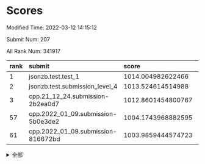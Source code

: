 # Scores

Modified Time: 2022-03-12 14:15:12

Submit Num: 207

All Rank Num: 341917

| rank |               submit               |       score        |       sigma        | pk_num |
| :--- | :--------------------------------- | :----------------- | :----------------- | :----- |
| 1    | jsonzb.test.test_1                 | 1014.004982622466  | 0.8004100690668619 | 6609   |
| 2    | jsonzb.test.submission_level_4     | 1013.524614514988  | 0.7999157642861642 | 6605   |
| 3    | cpp.21_12_24.submission-2b2ea0d7   | 1012.8601454800767 | 0.7913061297005074 | 6613   |
| 57   | cpp.2022_01_09.submission-5b0e3de2 | 1004.1743968882595 | 0.7109523313654492 | 6607   |
| 61   | cpp.2022_01_09.submission-816672bd | 1003.9859444574723 | 0.7190560279094912 | 6605   |


<details>
<summary>全部</summary>

| rank |                 submit                 |       score        |       sigma        | pk_num |
| :--- | :------------------------------------- | :----------------- | :----------------- | :----- |
| 1    | jsonzb.test.test_1                     | 1014.004982622466  | 0.8004100690668619 | 6609   |
| 2    | jsonzb.test.submission_level_4         | 1013.524614514988  | 0.7999157642861642 | 6605   |
| 3    | cpp.21_12_24.submission-2b2ea0d7       | 1012.8601454800767 | 0.7913061297005074 | 6613   |
| 4    | gobigger.level_3.submission_level_3_5  | 1012.6586913956683 | 0.7972884969564002 | 6608   |
| 5    | gobigger.level_3.submission_level_3_36 | 1012.0956130233847 | 0.7709623572143102 | 6606   |
| 6    | gobigger.level_3.submission_level_3_19 | 1011.6123233756699 | 0.7697814255511829 | 6604   |
| 7    | gobigger.level_3.submission_level_3_2  | 1011.1236229464521 | 0.7457035822309656 | 6607   |
| 8    | gobigger.level_3.submission_level_3_7  | 1010.9848343828946 | 0.7842839541703289 | 6607   |
| 9    | gobigger.level_3.submission_level_3_31 | 1010.8370776525063 | 0.7683824700939663 | 6604   |
| 10   | gobigger.level_3.submission_level_3_32 | 1010.773425696058  | 0.7623771405853886 | 6607   |
| 11   | gobigger.level_3.submission_level_3_15 | 1010.6957954919549 | 0.7578329532955392 | 6605   |
| 12   | gobigger.level_3.submission_level_3_41 | 1010.6935554944085 | 0.7753259911952919 | 6610   |
| 13   | gobigger.level_3.submission_level_3_24 | 1010.6886872699389 | 0.7748769969272031 | 6608   |
| 14   | gobigger.level_3.submission_level_3_42 | 1010.6331765910759 | 0.775802936168229  | 6604   |
| 15   | gobigger.level_3.submission_level_3_18 | 1010.6101530664878 | 0.7546079397241188 | 6602   |
| 16   | gobigger.level_3.submission_level_3_10 | 1010.5840946679766 | 0.7496317802376227 | 6608   |
| 17   | gobigger.level_3.submission_level_3_27 | 1010.5642949596404 | 0.7746725154873586 | 6603   |
| 18   | gobigger.level_3.submission_level_3_3  | 1010.5507930276543 | 0.7596356771945869 | 6609   |
| 19   | gobigger.level_3.submission_level_3_9  | 1010.4995836496172 | 0.7335883199009654 | 6606   |
| 20   | gobigger.level_3.submission_level_3_46 | 1010.4967959820865 | 0.759939734286007  | 6602   |
| 21   | gobigger.level_3.submission_level_3_6  | 1010.4363956052952 | 0.7611269624333319 | 6611   |
| 22   | gobigger.level_3.submission_level_3_21 | 1010.43446971326   | 0.7878145640944028 | 6609   |
| 23   | gobigger.level_3.submission_level_3_34 | 1010.4166421898392 | 0.7671782190066461 | 6601   |
| 24   | gobigger.level_3.submission_level_3_16 | 1010.2944035069057 | 0.7515476190089952 | 6610   |
| 25   | gobigger.level_3.submission_level_3_1  | 1010.2441895522026 | 0.746024190665351  | 6604   |
| 26   | gobigger.level_3.submission_level_3_45 | 1010.2297423306619 | 0.7657653217337951 | 6609   |
| 27   | gobigger.level_3.submission_level_3_47 | 1010.1345298193032 | 0.7431769598437739 | 6610   |
| 28   | gobigger.level_3.submission_level_3_14 | 1010.0868496993429 | 0.7614607495041439 | 6610   |
| 29   | gobigger.level_3.submission_level_3_49 | 1010.0858793729528 | 0.7711260263137868 | 6612   |
| 30   | gobigger.level_3.submission_level_3_23 | 1010.0816631060324 | 0.7564555824492234 | 6608   |
| 31   | gobigger.level_3.submission_level_3_48 | 1009.9613516352384 | 0.7719592727049908 | 6602   |
| 32   | gobigger.level_3.submission_level_3_29 | 1009.9317689914103 | 0.7745606057666078 | 6605   |
| 33   | gobigger.level_3.submission_level_3_13 | 1009.8635847330605 | 0.7533951089972768 | 6607   |
| 34   | gobigger.level_3.submission_level_3_39 | 1009.8269479473347 | 0.7665573720082939 | 6608   |
| 35   | gobigger.level_3.submission_level_3_0  | 1009.7591375475777 | 0.7510722153853843 | 6604   |
| 36   | gobigger.level_3.submission_level_3_11 | 1009.6620425450682 | 0.7560866654512254 | 6606   |
| 37   | gobigger.level_3.submission_level_3_43 | 1009.55994204044   | 0.7692897038297497 | 6606   |
| 38   | gobigger.level_3.submission_level_3_8  | 1009.5227589781874 | 0.7591064676499018 | 6604   |
| 39   | gobigger.level_3.submission_level_3_26 | 1009.4861032940283 | 0.7456579732862523 | 6607   |
| 40   | gobigger.level_3.submission_level_3_40 | 1009.4694265916833 | 0.7750183915788152 | 6610   |
| 41   | gobigger.level_3.submission_level_3_35 | 1009.4599097824682 | 0.7490670004686459 | 6604   |
| 42   | gobigger.level_3.submission_level_3_38 | 1009.4592140038972 | 0.7393874230226585 | 6605   |
| 43   | gobigger.level_3.submission_level_3_20 | 1009.4428926052494 | 0.7650286865302696 | 6610   |
| 44   | gobigger.level_3.submission_level_3_30 | 1009.4413484887152 | 0.7546285034138668 | 6612   |
| 45   | gobigger.level_3.submission_level_3_22 | 1009.3601405828994 | 0.7426024546170887 | 6608   |
| 46   | gobigger.level_3.submission_level_3_25 | 1009.3408475892816 | 0.7478593333230584 | 6607   |
| 47   | gobigger.level_3.submission_level_3_37 | 1009.2676001920679 | 0.7825010549129879 | 6605   |
| 48   | gobigger.level_3.submission_level_3_4  | 1009.1203605519779 | 0.7573549720701915 | 6607   |
| 49   | gobigger.level_3.submission_level_3_12 | 1009.010091665833  | 0.7523261390284397 | 6606   |
| 50   | gobigger.level_3.submission_level_3_44 | 1008.9197872578475 | 0.7694643983462474 | 6609   |
| 51   | gobigger.level_3.submission_level_3_17 | 1008.8931792918019 | 0.745134465003588  | 6610   |
| 52   | gobigger.level_3.submission_level_3_33 | 1008.3924346453116 | 0.7587243526050573 | 6607   |
| 53   | gobigger.level_3.submission_level_3_28 | 1008.2767812789782 | 0.7306782230194491 | 6608   |
| 54   | gobigger.level_1.submission_level_1_29 | 1004.9583621459575 | 0.727648526324837  | 6604   |
| 55   | gobigger.level_1.submission_level_1_3  | 1004.4394323327446 | 0.7212012150576816 | 6607   |
| 56   | gobigger.level_1.submission_level_1_35 | 1004.4253711520635 | 0.7135168981140697 | 6607   |
| 57   | cpp.2022_01_09.submission-5b0e3de2     | 1004.1743968882595 | 0.7109523313654492 | 6607   |
| 58   | gobigger.level_1.submission_level_1_21 | 1004.1625906080901 | 0.7165015354005113 | 6606   |
| 59   | gobigger.level_1.submission_level_1_37 | 1004.0390771936184 | 0.7161375831458626 | 6607   |
| 60   | gobigger.level_1.submission_level_1_31 | 1004.022027384606  | 0.7088677612458941 | 6605   |
| 61   | cpp.2022_01_09.submission-816672bd     | 1003.9859444574723 | 0.7190560279094912 | 6605   |
| 62   | gobigger.level_1.submission_level_1_23 | 1003.9162399147999 | 0.7183119047223249 | 6607   |
| 63   | gobigger.level_1.submission_level_1_13 | 1003.8628423564946 | 0.7145984301352514 | 6611   |
| 64   | gobigger.level_1.submission_level_1_1  | 1003.7601102475988 | 0.7208990008593289 | 6609   |
| 65   | gobigger.level_1.submission_level_1_11 | 1003.7549094401046 | 0.717682163606376  | 6605   |
| 66   | gobigger.level_1.submission_level_1_34 | 1003.6459722270376 | 0.7095105473864621 | 6608   |
| 67   | gobigger.level_1.submission_level_1_2  | 1003.6333673998812 | 0.7090643929678784 | 6609   |
| 68   | gobigger.level_1.submission_level_1_0  | 1003.6014553549375 | 0.7138977143719046 | 6607   |
| 69   | gobigger.level_1.submission_level_1_14 | 1003.4982258530762 | 0.7102467887942711 | 6605   |
| 70   | gobigger.level_1.submission_level_1_27 | 1003.4875861315771 | 0.7209914729549257 | 6607   |
| 71   | gobigger.level_1.submission_level_1_17 | 1003.4514701433651 | 0.7178544410087678 | 6606   |
| 72   | gobigger.level_1.submission_level_1_49 | 1003.4427763632743 | 0.7299164680975949 | 6606   |
| 73   | gobigger.level_1.submission_level_1_19 | 1003.4306067141232 | 0.7238327077177994 | 6611   |
| 74   | gobigger.level_1.submission_level_1_28 | 1003.4163678135576 | 0.7243366559656531 | 6602   |
| 75   | gobigger.level_1.submission_level_1_42 | 1003.4110812729829 | 0.7189053335104791 | 6604   |
| 76   | gobigger.level_1.submission_level_1_24 | 1003.3905783821843 | 0.7234177069834664 | 6608   |
| 77   | gobigger.level_1.submission_level_1_5  | 1003.3558019092771 | 0.714051179836069  | 6607   |
| 78   | gobigger.level_1.submission_level_1_33 | 1003.3427626273126 | 0.7175589114309632 | 6611   |
| 79   | gobigger.level_1.submission_level_1_40 | 1003.3225422400642 | 0.7206193136788498 | 6607   |
| 80   | gobigger.level_1.submission_level_1_16 | 1003.2883054129315 | 0.7147168938599104 | 6610   |
| 81   | gobigger.level_1.submission_level_1_45 | 1003.2636923467528 | 0.7072100615253439 | 6607   |
| 82   | gobigger.level_1.submission_level_1_7  | 1003.2580560429858 | 0.7048997429817007 | 6610   |
| 83   | gobigger.level_1.submission_level_1_47 | 1003.2378935278907 | 0.7141831457934854 | 6603   |
| 84   | gobigger.level_1.submission_level_1_43 | 1003.140952898611  | 0.7314365230000052 | 6608   |
| 85   | gobigger.level_1.submission_level_1_46 | 1002.9648105597812 | 0.7231186916740191 | 6605   |
| 86   | gobigger.level_1.submission_level_1_25 | 1002.9462713186539 | 0.7155751107056126 | 6613   |
| 87   | gobigger.level_1.submission_level_1_39 | 1002.8869205093087 | 0.7136522400099602 | 6609   |
| 88   | gobigger.level_1.submission_level_1_48 | 1002.833708193887  | 0.7178908287147474 | 6611   |
| 89   | gobigger.level_1.submission_level_1_32 | 1002.8119643870988 | 0.7115471430406153 | 6610   |
| 90   | gobigger.level_1.submission_level_1_41 | 1002.7925122558514 | 0.7114390008572639 | 6609   |
| 91   | gobigger.level_1.submission_level_1_36 | 1002.7771476634401 | 0.7089638035631677 | 6608   |
| 92   | gobigger.level_1.submission_level_1_8  | 1002.7064419571254 | 0.713173506268024  | 6611   |
| 93   | gobigger.level_1.submission_level_1_15 | 1002.6362081262607 | 0.7053875655480574 | 6604   |
| 94   | gobigger.level_1.submission_level_1_44 | 1002.5750765482079 | 0.7058200610560804 | 6607   |
| 95   | gobigger.level_1.submission_level_1_30 | 1002.5715649867884 | 0.7244252942592702 | 6610   |
| 96   | gobigger.level_1.submission_level_1_26 | 1002.4331162148084 | 0.7114556481058891 | 6609   |
| 97   | gobigger.level_1.submission_level_1_9  | 1002.4189440205456 | 0.711366902839936  | 6606   |
| 98   | gobigger.level_1.submission_level_1_12 | 1002.4058789805074 | 0.7105879007098634 | 6609   |
| 99   | gobigger.level_1.submission_level_1_20 | 1002.3932610322192 | 0.7141590386072154 | 6603   |
| 100  | gobigger.level_1.submission_level_1_22 | 1002.3850319386494 | 0.7087295330839531 | 6611   |
| 101  | gobigger.level_1.submission_level_1_6  | 1002.2835374820289 | 0.7207624431970548 | 6608   |
| 102  | gobigger.level_1.submission_level_1_18 | 1002.1904929172094 | 0.7153881820117485 | 6607   |
| 103  | gobigger.level_1.submission_level_1_4  | 1002.1514993328889 | 0.7072875330618245 | 6611   |
| 104  | gobigger.level_1.submission_level_1_38 | 1001.9824199185632 | 0.719501365732082  | 6602   |
| 105  | gobigger.level_1.submission_level_1_10 | 1001.452413884326  | 0.7115220807526271 | 6609   |
| 106  | gobigger.random.submission_random_17   | 997.637833629164   | 0.7070759170423458 | 6606   |
| 107  | gobigger.random.submission_random_43   | 997.370504416464   | 0.71194611120352   | 6606   |
| 108  | gobigger.random.submission_random_42   | 997.3245953322964  | 0.7174525526731965 | 6610   |
| 109  | gobigger.random.submission_random_41   | 997.2893924405699  | 0.7059711014889842 | 6610   |
| 110  | gobigger.random.submission_random_40   | 997.2689817747543  | 0.7008759591483489 | 6606   |
| 111  | gobigger.random.submission_random_39   | 997.2122875545078  | 0.7182490704111049 | 6608   |
| 112  | gobigger.random.submission_random_16   | 997.0356478254929  | 0.7186898721687361 | 6607   |
| 113  | gobigger.random.submission_random_35   | 997.0273594201662  | 0.7014390949337314 | 6608   |
| 114  | gobigger.random.submission_random_34   | 996.9142648028433  | 0.710608545547823  | 6609   |
| 115  | gobigger.random.submission_random_38   | 996.7644357901631  | 0.7052651306994662 | 6607   |
| 116  | gobigger.random.submission_random_31   | 996.6643604875815  | 0.7136390277030404 | 6602   |
| 117  | gobigger.random.submission_random_21   | 996.6283631389917  | 0.7156879977852654 | 6605   |
| 118  | gobigger.random.submission_random_15   | 996.5753816187301  | 0.7064755174544609 | 6605   |
| 119  | gobigger.random.submission_random_37   | 996.5640256667104  | 0.6993069960128143 | 6604   |
| 120  | gobigger.random.submission_random_27   | 996.4725280142275  | 0.6988767934427144 | 6604   |
| 121  | gobigger.random.submission_random_11   | 996.4685243711675  | 0.7024299069211415 | 6605   |
| 122  | gobigger.random.submission_random_9    | 996.4125214120055  | 0.6982689947474017 | 6606   |
| 123  | gobigger.random.submission_random_7    | 996.391662812551   | 0.710280218853986  | 6608   |
| 124  | gobigger.random.submission_random_48   | 996.2254442267525  | 0.7114709289064888 | 6608   |
| 125  | gobigger.random.submission_random_32   | 996.180297159826   | 0.7109447523456726 | 6606   |
| 126  | gobigger.random.submission_random_28   | 996.1586170350022  | 0.7166026992522955 | 6609   |
| 127  | gobigger.random.submission_random_6    | 996.0266839665238  | 0.7037689563919854 | 6606   |
| 128  | gobigger.random.submission_random_25   | 996.0159535969111  | 0.7201254787228011 | 6606   |
| 129  | gobigger.random.submission_random_29   | 996.0152768537322  | 0.6978980658789031 | 6605   |
| 130  | gobigger.random.submission_random_45   | 995.9632625221479  | 0.7155000029589167 | 6607   |
| 131  | gobigger.random.submission_random_49   | 995.9112028300791  | 0.7231011663810155 | 6614   |
| 132  | gobigger.random.submission_random_3    | 995.9106555048805  | 0.7119115592831192 | 6607   |
| 133  | gobigger.random.submission_random_4    | 995.8454937996333  | 0.7129484926988873 | 6603   |
| 134  | gobigger.random.submission_random_36   | 995.7554643348451  | 0.699818408379269  | 6605   |
| 135  | gobigger.random.submission_random_26   | 995.7057564334292  | 0.71574369616245   | 6611   |
| 136  | gobigger.random.submission_random_30   | 995.6441663290391  | 0.6981816174128463 | 6609   |
| 137  | gobigger.random.submission_random_44   | 995.6308035044486  | 0.7115215460891664 | 6608   |
| 138  | gobigger.random.submission_random_13   | 995.5977777741     | 0.7060828892717008 | 6601   |
| 139  | gobigger.random.submission_random_24   | 995.5696223094687  | 0.7121198422493423 | 6606   |
| 140  | gobigger.random.submission_random_10   | 995.5542396802743  | 0.7020524099746726 | 6607   |
| 141  | gobigger.random.submission_random_47   | 995.4785879545407  | 0.7106577821969303 | 6604   |
| 142  | gobigger.random.submission_random_19   | 995.472383677268   | 0.7020657020810355 | 6610   |
| 143  | gobigger.random.submission_random_18   | 995.3967810468366  | 0.7205992044181848 | 6608   |
| 144  | gobigger.random.submission_random_8    | 995.3954739893774  | 0.7138622554516852 | 6610   |
| 145  | gobigger.random.submission_random_0    | 995.3275078707354  | 0.7240213482324672 | 6606   |
| 146  | gobigger.random.submission_random_20   | 995.3251172587027  | 0.7207334737734292 | 6607   |
| 147  | gobigger.random.submission_random_33   | 995.2369281516152  | 0.7071272157864648 | 6605   |
| 148  | gobigger.random.submission_random_14   | 995.1954460451972  | 0.7142002345362213 | 6608   |
| 149  | gobigger.random.submission_random_1    | 995.1692620903411  | 0.710366423350986  | 6614   |
| 150  | gobigger.random.submission_random_2    | 995.1290946850118  | 0.7273880549507891 | 6603   |
| 151  | gobigger.random.submission_random_12   | 995.0731302570399  | 0.7290775694268067 | 6607   |
| 152  | gobigger.random.submission_random_5    | 995.0116139418385  | 0.7236250352226931 | 6605   |
| 153  | gobigger.random.submission_random_23   | 994.99853445685    | 0.7115666069519261 | 6606   |
| 154  | gobigger.random.submission_random_46   | 994.8667767277105  | 0.716474927239038  | 6605   |
| 155  | gobigger.random.submission_random_22   | 994.6529883131715  | 0.7047933163474399 | 6600   |
| 156  | gobigger.level_2.submission_level_2_17 | 994.0961005593722  | 0.7333639397863403 | 6608   |
| 157  | gobigger.level_2.submission_level_2_9  | 993.7849938080611  | 0.7520553429544229 | 6612   |
| 158  | gobigger.level_2.submission_level_2_14 | 993.7134887557753  | 0.7669398453111521 | 6608   |
| 159  | gobigger.level_2.submission_level_2_43 | 993.4659301619483  | 0.7270081960856866 | 6605   |
| 160  | gobigger.level_2.submission_level_2_25 | 993.3855653569592  | 0.7477923459874461 | 6607   |
| 161  | gobigger.level_2.submission_level_2_21 | 993.3077548655397  | 0.7205737745169797 | 6603   |
| 162  | gobigger.level_2.submission_level_2_47 | 993.1837122509104  | 0.7368965630397721 | 6609   |
| 163  | gobigger.level_2.submission_level_2_15 | 993.1648949907615  | 0.7348420096900506 | 6604   |
| 164  | gobigger.level_2.submission_level_2_3  | 993.099881180641   | 0.7265912154910774 | 6607   |
| 165  | gobigger.level_2.submission_level_2_45 | 993.0625269359103  | 0.7408611113816034 | 6607   |
| 166  | gobigger.level_2.submission_level_2_12 | 992.9197442188919  | 0.7307562782410151 | 6608   |
| 167  | gobigger.level_2.submission_level_2_19 | 992.8597073946138  | 0.7457412786038902 | 6610   |
| 168  | gobigger.level_2.submission_level_2_2  | 992.8079779192007  | 0.7526700029934401 | 6607   |
| 169  | gobigger.level_2.submission_level_2_38 | 992.7374465576819  | 0.7214069359103507 | 6604   |
| 170  | gobigger.level_2.submission_level_2_49 | 992.7246879463778  | 0.7456321817909846 | 6606   |
| 171  | gobigger.level_2.submission_level_2_24 | 992.5546322591517  | 0.749214265004541  | 6609   |
| 172  | gobigger.level_2.submission_level_2_5  | 992.4528953745896  | 0.7535853635180861 | 6610   |
| 173  | gobigger.level_2.submission_level_2_33 | 992.4049862400577  | 0.7416755870625722 | 6613   |
| 174  | gobigger.level_2.submission_level_2_27 | 992.3650029297581  | 0.7317600830851742 | 6609   |
| 175  | gobigger.level_2.submission_level_2_23 | 992.3530215635624  | 0.758453566553974  | 6608   |
| 176  | gobigger.level_2.submission_level_2_6  | 992.3160531384785  | 0.7360581887417562 | 6609   |
| 177  | gobigger.level_2.submission_level_2_34 | 992.3106651954316  | 0.7435003155169705 | 6604   |
| 178  | gobigger.level_2.submission_level_2_35 | 992.3064959913585  | 0.7331221957208791 | 6608   |
| 179  | gobigger.level_2.submission_level_2_8  | 992.2272737862104  | 0.7563035323126316 | 6604   |
| 180  | gobigger.level_2.submission_level_2_16 | 992.1846714031543  | 0.7452265244496784 | 6599   |
| 181  | gobigger.level_2.submission_level_2_48 | 992.1643030683992  | 0.7598696101604785 | 6609   |
| 182  | gobigger.level_2.submission_level_2_18 | 992.0778836159544  | 0.7472773363857466 | 6612   |
| 183  | gobigger.level_2.submission_level_2_10 | 992.0367244523043  | 0.7467996507985101 | 6603   |
| 184  | gobigger.level_2.submission_level_2_42 | 991.915251030191   | 0.7509413305116405 | 6603   |
| 185  | gobigger.level_2.submission_level_2_26 | 991.9066696207234  | 0.7439716352037625 | 6611   |
| 186  | gobigger.level_2.submission_level_2_4  | 991.8687325241814  | 0.7342177818321088 | 6609   |
| 187  | gobigger.level_2.submission_level_2_0  | 991.7244079359219  | 0.7441127375242053 | 6609   |
| 188  | gobigger.level_2.submission_level_2_41 | 991.6453664513339  | 0.7534779404690225 | 6603   |
| 189  | gobigger.level_2.submission_level_2_11 | 991.6114750441388  | 0.7418732971523643 | 6609   |
| 190  | gobigger.level_2.submission_level_2_44 | 991.5876830888956  | 0.7635552150096601 | 6609   |
| 191  | gobigger.level_2.submission_level_2_39 | 991.4989210940603  | 0.7560098978132788 | 6616   |
| 192  | gobigger.level_2.submission_level_2_28 | 991.4363374271638  | 0.7559902912190813 | 6610   |
| 193  | gobigger.level_2.submission_level_2_31 | 991.3772213058255  | 0.7679662131375135 | 6608   |
| 194  | gobigger.level_2.submission_level_2_1  | 991.3378168133241  | 0.7483726801196109 | 6605   |
| 195  | gobigger.level_2.submission_level_2_29 | 991.2673720253325  | 0.7352823668042625 | 6600   |
| 196  | gobigger.level_2.submission_level_2_20 | 991.2341017630051  | 0.7507489545655179 | 6604   |
| 197  | gobigger.level_2.submission_level_2_30 | 991.1503543938239  | 0.7334264755437668 | 6609   |
| 198  | gobigger.level_2.submission_level_2_7  | 991.0595382522145  | 0.7448725403616864 | 6607   |
| 199  | gobigger.level_2.submission_level_2_22 | 991.0582458070777  | 0.7694263011653913 | 6607   |
| 200  | gobigger.level_2.submission_level_2_37 | 990.7950123999449  | 0.7759831389226668 | 6611   |
| 201  | gobigger.level_2.submission_level_2_13 | 990.7672948932569  | 0.7634872058580269 | 6608   |
| 202  | gobigger.level_2.submission_level_2_40 | 990.6772302520227  | 0.7582656604919467 | 6607   |
| 203  | gobigger.level_2.submission_level_2_32 | 990.4562754210639  | 0.7577412050046772 | 6602   |
| 204  | gobigger.level_2.submission_level_2_36 | 990.2281529819203  | 0.7595529441526455 | 6604   |
| 205  | gobigger.level_2.submission_level_2_46 | 989.9532122029744  | 0.7853298235617476 | 6605   |
| 206  | gobigger.none.submission_none_1        | 977.9255457341583  | 1.2697741646724805 | 6611   |
| 207  | gobigger.none.submission_none_0        | 977.1096702548773  | 1.3731387818157788 | 6614   |

</details>